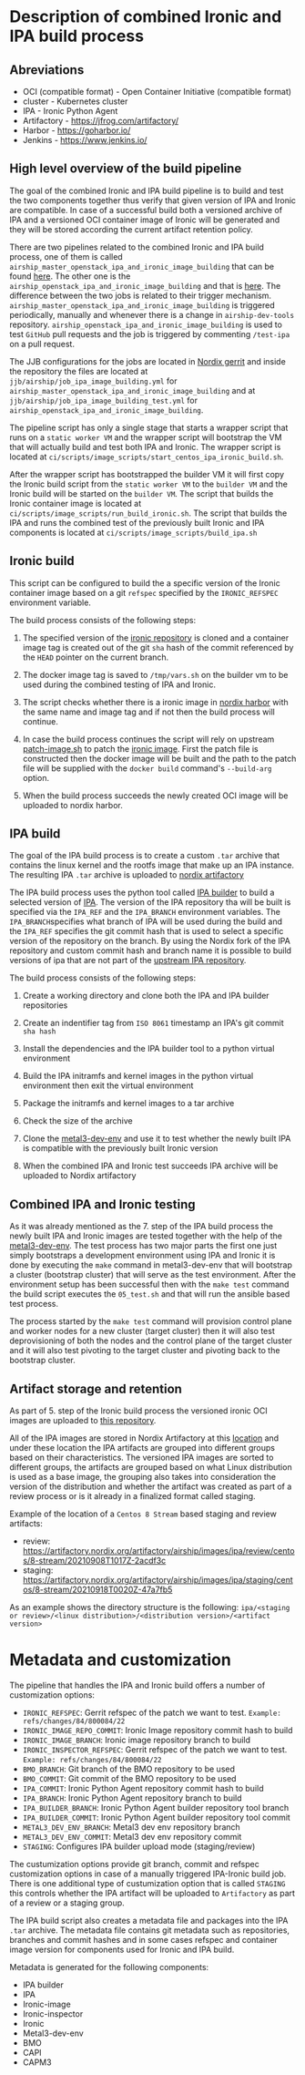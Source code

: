 # Description of combined Ironic and IPA build process

## Abreviations

- OCI (compatible format) - Open Container Initiative (compatible format)
- cluster - Kubernetes cluster
- IPA - Ironic Python Agent
- Artifactory - https://jfrog.com/artifactory/
- Harbor - https://goharbor.io/
- Jenkins - https://www.jenkins.io/

## High level overview of the build pipeline
The goal of the combined Ironic and IPA build pipeline is to build and test the two components together thus verify that given version of IPA and Ironic are
compatible. In case of a successful build both a versioned archive of IPA and a versioned OCI container image of Ironic will be generated and they will be
stored according the current artifact retention policy.

There are two pipelines related to the combined Ironic and IPA build process, one of them is called
`airship_master_openstack_ipa_and_ironic_image_building` that can be found [here](https://jenkins.nordix.org/view/Airship/job/airship_master_openstack_ipa_and_ironic_image_building/).
The other one is the `airship_openstack_ipa_and_ironic_image_building` and that is [here](https://jenkins.nordix.org/view/Airship/job/airship_openstack_node_image_building/).
The difference between the two jobs is related to their trigger mechanism. `airship_master_openstack_ipa_and_ironic_image_building` is triggered periodically, manually and whenever there is
a change in `airship-dev-tools` repository. `airship_openstack_ipa_and_ironic_image_building` is used to test `GitHub` pull requests and the job is triggered by
commenting `/test-ipa` on a pull request.

The JJB configurations for the jobs are located in [Nordix gerrit](https://gerrit.nordix.org/infra/cicd) and inside the repository
the files are located at `jjb/airship/job_ipa_image_building.yml` for `airship_master_openstack_ipa_and_ironic_image_building` and at `jjb/airship/job_ipa_image_building_test.yml` for `airship_openstack_ipa_and_ironic_image_building`.

The pipeline script has only a single stage that starts a wrapper script that runs on a `static worker VM` and the wrapper script will
bootstrap the VM that will actually build and test both IPA and Ironic. The wrapper script is located at
`ci/scripts/image_scripts/start_centos_ipa_ironic_build.sh`.

After the wrapper script has bootstrapped the builder VM it will first copy the Ironic build script from the `static worker VM` to the `builder VM` and the
Ironic build will be started on the `builder VM`. The script that builds the Ironic container image is located at
`ci/scripts/image_scripts/run_build_ironic.sh`. The script that builds the IPA and runs the combined test of the previously built Ironic and IPA components is
located at `ci/scripts/image_scripts/build_ipa.sh`

## Ironic build

This script can be configured to build the a specific version of the Ironic container image based on a git `refspec` specified by the `IRONIC_REFSPEC` environment
variable.

The build process consists of the following steps:

1. The specified version of the [ironic repository](https://review.opendev.org/openstack/ironic) is cloned and a container image tag is created out of the
git `sha` hash of the commit referenced by the `HEAD` pointer on the current branch.

2. The docker image tag is saved to `/tmp/vars.sh` on the builder vm to be used during the combined testing of IPA and Ironic.

3. The script checks whether there is a ironic image in [nordix harbor](https://registry.nordix.org/harbor) with the same name and image tag and if not then the build process will continue.

4. In case the build process continues the script will rely on upstream [patch-image.sh](https://github.com/metal3-io/ironic-image/blob/master/patch-image.sh) to patch the [ironic image](https://github.com/metal3-io/ironic-image/blob/master/Dockerfile). First the patch file is constructed then the docker image will be built
and the path to the patch file will be supplied with the `docker build` command's `--build-arg` option.

5. When the build process succeeds the newly created OCI image will be uploaded to nordix harbor.

## IPA build
The goal of the IPA build process is to create a custom `.tar` archive that contains the linux kernel and the rootfs image that make up an IPA instance. The
resulting IPA `.tar` archive is uploaded to [nordix artifactory](https://artifactory.nordix.org/)

The IPA build process uses the python tool called [IPA builder](https://github.com/Nordix/ironic-python-agent-builder.git) to build a selected version of
[IPA](https://github.com/Nordix/ironic-python-agent). The version of the IPA repository tha will be built is specified via the `IPA_REF` and the `IPA_BRANCH` environment variables. The `IPA_BRANCH`specifies what branch of IPA will be used during the build and the `IPA_REF` specifies the git commit hash that is used to select a specific version of the repository on the branch. By using the Nordix fork of the IPA repository and custom commit hash and branch name it is possible to build versions of ipa that are not part of the [upstream IPA repository](https://opendev.org/openstack/ironic-python-agent).

The build process consists of the following steps:

1. Create a working directory and clone both the IPA and IPA builder repositories

2. Create an indentifier tag from `ISO 8061` timestamp an IPA's git commit `sha hash`

3. Install the dependencies and the IPA builder tool to a python virtual environment

4. Build the IPA initramfs and kernel images in the python virtual environment then exit the virtual environment

5. Package the initramfs and kernel images to a tar archive

6. Check the size of the archive

7. Clone the [metal3-dev-env](https://github.com/Nordix/metal3-dev-env) and use it to test whether the newly built IPA is compatible with the previously built
Ironic version

8. When the combined IPA and Ironic test succeeds IPA archive will be uploaded to Nordix artifactory


## Combined IPA and Ironic testing

As it was already mentioned as the 7. step of the IPA build process the newly built IPA and Ironic images are tested together with the help of the
[metal3-dev-env](https://github.com/Nordix/metal3-dev-env). The test process has two major parts the first one just simply bootstraps a development environment
using IPA and Ironic it is done by executing the `make` command in metal3-dev-env that will bootstrap a cluster (bootstrap cluster) that will serve as the test
environment. After the environment setup has been successful then with the `make test` command the build script executes the `05_test.sh` and that will run the
ansible based test process.

The process started by the `make test` command will provision control plane and worker nodes for a new cluster (target cluster) then it will also test
deprovisioning of both the nodes and the control plane of the target cluster and it will also test pivoting to the target cluster and pivoting back to the
bootstrap cluster.

## Artifact storage and retention

As part of 5. step of the Ironic build process the versioned ironic OCI images are uploaded to [this repository](https://registry.nordix.org/harbor/projects/10/repositories/ironic-image).

All of the IPA images are stored in Nordix Artifactory at this [location](https://artifactory.nordix.org/artifactory/airship/images/ipa) and under these location
the IPA artifacts are grouped into different groups based on their characteristics.
The versioned IPA images are sorted to different groups, the artifacts are grouped based on what Linux distribution is used as a base image, the grouping also
takes into consideration the version of the distribution and whether the artifact was created as part of a review process or is it already in a finalized format
called staging.

Example of the location of a `Centos 8 Stream` based staging and review artifacts:

  - review: https://artifactory.nordix.org/artifactory/airship/images/ipa/review/centos/8-stream/20210908T1017Z-2acdf3c
  - staging:  https://artifactory.nordix.org/artifactory/airship/images/ipa/staging/centos/8-stream/20210918T0020Z-47a7fb5

As an example shows the directory structure is the following: `ipa/<staging or review>/<linux distribution>/<distribution version>/<artifact version>`

# Metadata and customization

The pipeline that handles the IPA and Ironic build offers a number of customization options:

  - `IRONIC_REFSPEC`: Gerrit refspec of the patch we want to test. `Example: refs/changes/84/800084/22`
  - `IRONIC_IMAGE_REPO_COMMIT`: Ironic Image repository commit hash to build
  - `IRONIC_IMAGE_BRANCH`: Ironic image repository branch to build
  - `IRONIC_INSPECTOR_REFSPEC`: Gerrit refspec of the patch we want to test. `Example: refs/changes/84/800084/22`
  - `BMO_BRANCH`: Git branch of the BMO repository to be used
  - `BMO_COMMIT`: Git commit of the BMO repository to be used
  - `IPA_COMMIT`: Ironic Python Agent repository commit hash to build
  - `IPA_BRANCH`: Ironic Python Agent repository branch to build
  - `IPA_BUILDER_BRANCH`: Ironic Python Agent builder repository tool branch
  - `IPA_BUILDER_COMMIT`: Ironic Python Agent builder repository tool commit
  - `METAL3_DEV_ENV_BRANCH`: Metal3 dev env repository branch
  - `METAL3_DEV_ENV_COMMIT`: Metal3 dev env repository commit
  - `STAGING`: Configures IPA builder upload mode (staging/review)

The custumization options provide git branch, commit and refspec customization options in case of a manually triggered IPA-Ironic build job.
There is one additional type of custumization option that is called `STAGING` this controls whether the IPA artifact will be uploaded to
`Artifactory` as part of a review or a staging group.

The IPA build script also creates a metadata file and packages into the IPA `.tar` archive. The metadata file contains git metadata
such as repositories, branches and commit hashes and in some cases refspec and container image version for components used for
Ironic and IPA build.

Metadata is generated for the following components:
 - IPA builder
 - IPA
 - Ironic-image
 - Ironic-inspector
 - Ironic
 - Metal3-dev-env
 - BMO
 - CAPI
 - CAPM3